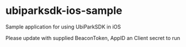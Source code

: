 # ubiparksdk-ios-sample
Sample application for using UbiParkSDK in iOS

Please update with supplied BeaconToken, AppID an Client secret to run
